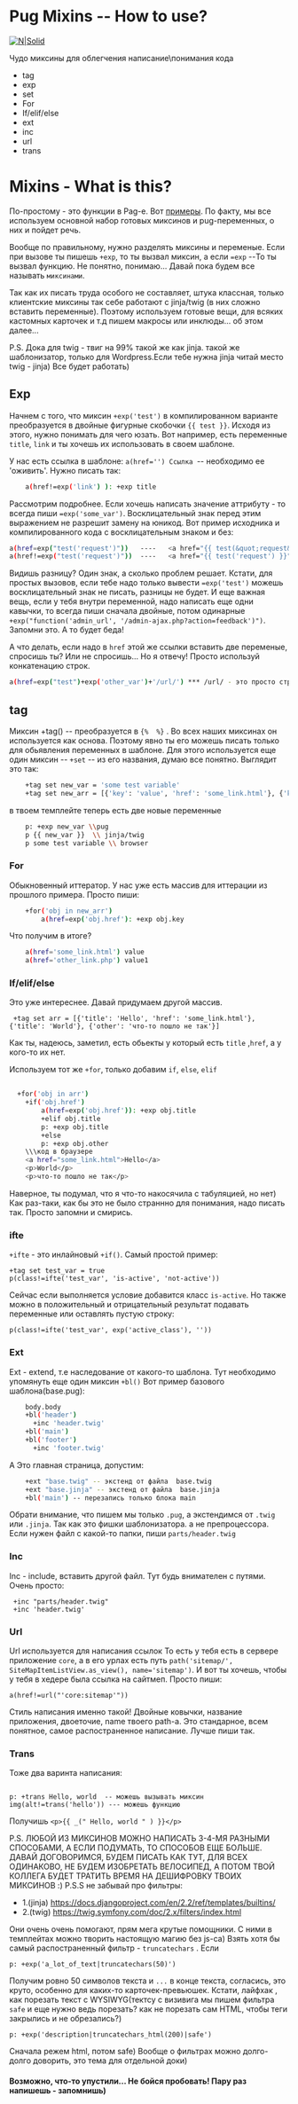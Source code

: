 
# Pug Mixins -- How to use?

[![N|Solid](https://webcase.studio/wp-content/themes/webcase/build/static/images/logo3.svg)](https://webcase.studio/)

<!--[![Build Status](https://travis-ci.org/joemccann/dillinger.svg?branch=master)](https://gitlab.com/web_case/wordpress_starter)-->

Чудо миксины для облегчения написание\понимания кода
  - tag    
  - exp
  - set
  - For
  - If/elif/else
  - ext
  - inc
  - url
  - trans
  

# Mixins -  What is this?
По-простому - это функции в Pag-e. Вот [примеры](https://pugjs.org/language/mixins.html).
По факту, мы все используем основной набор готовых миксинов и pug-переменных, о них и пойдет речь. 

Вообще по правильному, нужно разделять миксины и переменые. Если при вызове ты пишешь `+exp`, то ты вызвал миксин, а если `=exp` --То ты вызвал функцию. Не понятно, понимаю...  Давай пока будем все называть `миксинами`. 

Так как их писать труда особого не составляет, штука классная, только клиентские миксины так себе работают с jinja/twig (в них сложно вставить переменные). Поэтому используем готовые вещи, для всяких кастомных карточек и т.д пишем макросы или инклюды... об этом далее... 

P.S. Дока для twig - твиг на 99% такой же как jinja. такой же шаблонизатор, только для  Wordpress.Если тебе нужна jinja читай место twig - jinja) Все будет работать)

## Exp

Начнем с того, что миксин ` +exp('test') ` в компилированном варианте преобразуется в двойные фигурные скобочки `{{ test }}`.  Исходя из этого, нужно понимать для чего юзать. Вот например, есть переменные `title`, `link` и ты хочешь их использовать в своем шаблоне.

У нас есть ссылка в шаблоне: `a(href='') Ссылка `-- необходимо ее 'оживить'. 
Нужно писать так:
```sh
    a(href!=exp('link') ): +exp title
```

Рассмотрим подробнее. Если хочешь написать значение аттрибуту - то всегда пиши `=exp('some_var')`. Восклицательный знак перед этим выражением не разрешит замену на юникод. Вот пример исходника и компилированного кода с восклицательным знаком и без:
```sh
a(href=exp("test('request')"))   ----   <a href="{{ test(&quot;request&quot;) }}"></a>
a(href!=exp("test('request')"))  ----   <a href="{{ test('request') }}"></a>
```
Видишь разницу? Один знак, а сколько проблем решает. Кстати, для простых вызовов, если тебе надо только вывести `=exp('test')` можешь восклицательный знак не писать, разницы не будет. И еще важная вещь, если у тебя внутри переменной, надо написать еще одни кавычки, то всегда пиши сначала двойные, потом одинарные `+exp("function('admin_url', '/admin-ajax.php?action=feedback')")`. Запомни это. А то будет беда!

А что делать, если надо в `href` этой же ссылки вставить две переменые, спросишь ты? Или не спросишь... Но я отвечу! Просто используй конкатенацию строк. 

```sh
a(href=exp("test")+exp('other_var')+'/url/') *** /url/ - это просто строка(и восклицательный знак тут тоже не надо)
```
## tag
Миксин +tag() -- преобразуется в `{%  %}` . Во всех наших миксинах он используется как основа. Поэтому явно ты его можешь писать только для обьявления переменных в шаблоне. Для этого используется еще один миксин -- `+set` -- из его названия, думаю все понятно. Выглядит это так:  
``` sh
    +tag set new_var = 'some test variable'
    +tag set new_arr = [{'key': 'value', 'href': 'some_link.html'}, {'key': 'value1', 'href': 'other_link.php'}]
```
в твоем темплейте теперь есть две новые переменные

```sh
    p: +exp new_var \\pug 
    p {{ new_var }}  \\ jinja/twig 
    p some test variable \\ browser 
```
### For
Обыкновенный иттератор. У нас уже есть массив для иттерации из прошлого примера. Просто пиши: 
```sh
    +for('obj in new_arr')
        a(href=exp('obj.href'): +exp obj.key
```
Что получим в итоге? 
```sh
    a(href='some_link.html') value 
    a(href='other_link.php') value1 
```
###  If/elif/else

Это уже интереснее. 
Давай придумаем другой массив. 
   
     +tag set arr = [{'title': 'Hello', 'href': 'some_link.html'}, {'title': 'World'}, {'other': 'что-то пошло не так'}]

Как ты, надеюсь, заметил, есть обьекты у который есть `title` ,`href`, а у кого-то их нет.

Используем тот же `+for`, только добавим `if`, `else`, `elif`

```sh
   
  +for('obj in arr')
    +if('obj.href')
        a(href=exp('obj.href')): +exp obj.title
        +elif obj.title 
        p: +exp obj.title
        +else
        p: +exp obj.other
    \\\код в браузере 
    <a href="some_link.html">Hello</a>
    <p>World</p>
    <p>что-то пошло не так</p>
```
Наверное, ты подумал, что я что-то накосячила с табуляцией, но нет) Как раз-таки, как бы это не было страннно для понимания, надо писать так. Просто запомни и смирись. 

### ifte
`+ifte` - это инлайновый `+if()`. Самый простой пример:
```
+tag set test_var = true
p(class!=ifte('test_var', 'is-active', 'not-active'))
```
Сейчас если выполняется условие добавится класс `is-active`. Но также можно в положительный и отрицательный результат подавать переменные или оставлять пустую строку: 

```
p(class!=ifte('test_var', exp('active_class'), ''))

```

### Ext
Ext - extend, т.е наследование от какого-то шаблона. Тут необходимо упомянуть еще один миксин `+bl()`
Вот пример базового шаблона(base.pug):
```sh
    body.body
    +bl('header')
      +inc 'header.twig'
    +bl('main')
    +bl('footer')
      +inc 'footer.twig'
```
А Это главная страница, допустим:
```sh 
    +ext "base.twig" -- экстенд от файла  base.twig
    +ext "base.jinja" -- экстенд от файла  base.jinja
    +bl('main') -- перезапись только блока main
```
Обрати внимание, что пишем мы только   `.pug`, a экстендимся от `.twig` или `.jinja`. Так как это фишки шаблонизатора. а не препроцессора. Если нужен файл с какой-то папки, пиши `parts/header.twig`

### Inc
Inc - include, вставить другой файл. Тут будь внимателен с путями. 
Очень просто:
```
 +inc "parts/header.twig"
 +inc 'header.twig'
```
### Url
Url используется для написания ссылок 
То есть у тебя есть в сервере приложение `core`, а в его урлах есть путь `path('sitemap/', SiteMapItemListView.as_view(), name='sitemap')`. И вот ты хочешь, чтобы у тебя в хедере была ссылка на сайтмеп. Просто пиши: 
```
a(href!=url("'core:sitemap'"))
```
Стиль написания именно такой! Двойные ковычки, название приложения, двоеточие, name твоего path-a. Это стандарное, всем понятное, самое распостраненное написание. Лучше пиши так.
### Trans
Тоже два варинта написания:
```

p: +trans Hello, world  -- можешь вызывать миксин
img(alt!=trans('hello')) --- можешь функцию

```
Получишь `<p>{{ _(" Hello, world " ) }}</p>`

P.S. ЛЮБОЙ ИЗ МИКСИНОВ МОЖНО НАПИСАТЬ 3-4-МЯ РАЗНЫМИ СПОСОБАМИ, А ЕСЛИ ПОДУМАТЬ, ТО СПОСОБОВ ЕЩЕ БОЛЬШЕ. ДАВАЙ ДОГОВОРИМСЯ, БУДЕМ ПИСАТЬ КАК ТУТ, ДЛЯ ВСЕХ ОДИНАКОВО, НЕ БУДЕМ ИЗОБРЕТАТЬ ВЕЛОСИПЕД, А ПОТОМ ТВОЙ КОЛЛЕГА БУДЕТ ТРАТИТЬ ВРЕМЯ НА ДЕШИФРОВКУ ТВОИХ МИКСИНОВ :)
P.S.S не забывай про фильтры: 
  - 1.(jinja) https://docs.djangoproject.com/en/2.2/ref/templates/builtins/
  - 2.(twig) https://twig.symfony.com/doc/2.x/filters/index.html
  
 Они очень очень помогают, прям мега крутые помощники. С ними в темплейтах можно творить настоящую магию без js-са) Взять хотя бы самый распостраненный фильтр - `truncatechars` . Если 
  ```
  p: +exp('a_lot_of_text|truncatechars(50)')
  ```
 Получим ровно 50 символов текста и `...` в конце текста, согласись, это круто, особенно для каких-то карточек-превьюшек. 
 Кстати, лайфхак , как порезать текст с WYSIWYG(тектсу с визивига мы пишем фильтра `safe` и еще нужно ведь порезать? как не порезать сам HTML, чтобы теги закрылись и не обрезались?)
 ```
 p: +exp('description|truncatechars_html(200)|safe')
 ```
 Cначала режем html, потом safe)
 Вообще о фильтрах можно долго-долго доворить, это тема для отдельной доки) 
 
 
 
 
#### Возможно, что-то упустили... Не бойся пробовать! Пару раз напишешь - запомнишь) 

